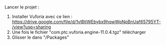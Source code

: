 Lancer le projet :

1. Installer Vuforia avec ce lien : https://drive.google.com/file/d/1vlBtiWEbybx9hqwWpNpBnUaf65795YT-/view?usp=sharing
2. Une fois le fichier "com.ptc.vuforia.engine-11.0.4.tgz" télécharger
3. Glisser le dans "/Packages"
